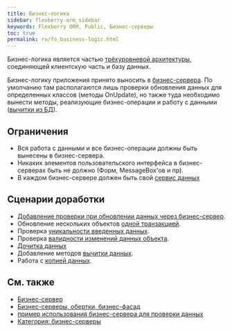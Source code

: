 ```yaml
---
title: Бизнес-логика
sidebar: flexberry-orm_sidebar
keywords: Flexberry ORM, Public, Бизнес-серверы
toc: true
permalink: ru/fo_business-logic.html
---
```


Бизнес-логика является частью [трёхуровневой архитектуры](https://ru.wikipedia.org/wiki/%D0%A2%D1%80%D1%91%D1%85%D1%83%D1%80%D0%BE%D0%B2%D0%BD%D0%B5%D0%B2%D0%B0%D1%8F_%D0%B0%D1%80%D1%85%D0%B8%D1%82%D0%B5%D0%BA%D1%82%D1%83%D1%80%D0%B0), соединяющей клиентскую часть и базу данных.

Бизнес-логику приложения принято выносить в [бизнес-сервера](fd_business-servers.html). По умолчанию там располагаются лишь проверки обновления данных для определенных классов (методы OnUpdate), но также туда необходимо вынести методы, реализующие бизнес-операции и работу с данными ([вычитки из БД](fo_sql-query.html)).

## Ограничения

* Вся работа с данными и все бизнес-операции должны быть вынесены в бизнес-сервера.
* Никаких элементов пользовательского интерфейса в бизнес-серверах быть не должно (Форм, MessageBox'ов и пр).
* В каждом бизнес-сервере должен быть свой [сервис данных](fo_construction--data-service.html)

## Сценарии доработки

* [Добавление проверки при обновлении данных через бизнес-сервер](fo_bs-example.html).
* Обновление нескольких объектов [одной транзакцией](fo_b-s-transact.html).
* Проверка [уникальности введенных данных](fo_b-s-unique-data-check.html).
* Проверка [валидности изменений данных объекта](fo_b-s-change-data-check.html).
* [Дочитка данных](fo_additional-loading-data-object.html)
* Добавление методов [вычитки данных](fo_sql-query.html).
* Работа с [копией данных](copies-of-data-and-audit.html).

## См. также

* [Бизнес-сервер](fd_business-servers.html)
* [Бизнес-серверы, обертки, бизнес-фасад](fo_business--servers--wrapper--business--facade.html)
* [пример использования бизнес-сервера для проверки данных](fo_bs-example.html)
* [Категория: бизнес-серверы](http://storm:2011/AllPages.aspx?Cat=%D0%91%D0%B8%D0%B7%D0%BD%D0%B5%D1%81-%D1%81%D0%B5%D1%80%D0%B2%D0%B5%D1%80%D1%8B)
